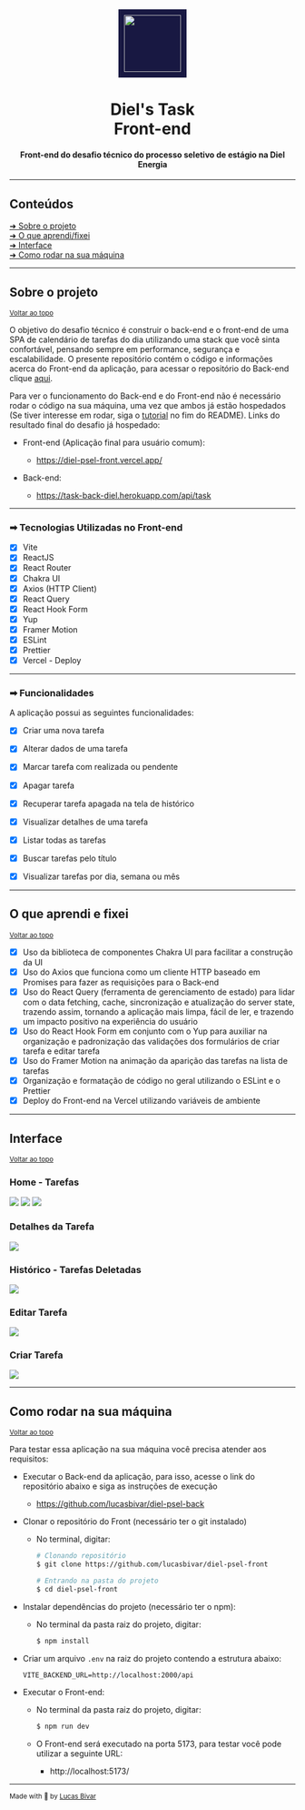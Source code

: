 <div align="center">
    <img style="background-color: #181842; padding: 10px" src="https://dielenergia.com/assets/img/diel/icon.svg" width="100" />
    <h1>
        <b>Diel's Task</b><br>
        Front-end
    </h1>
    <h4>
        Front-end do desafio técnico do processo seletivo de estágio na Diel Energia
    </h4> 
</div>

---

<h2 id="conteudos">Conteúdos</h2>

[➜ Sobre o projeto](#sobre-o-projeto)<br>
[➜ O que aprendi/fixei](#o-que-aprendi-e-fixei)<br>
[➜ Interface](#interface)<br>
[➜ Como rodar na sua máquina](#como-rodar-na-sua-máquina)<br>

---

## Sobre o projeto

<sup>[Voltar ao topo](#conteudos)</sup><br>

O objetivo do desafio técnico é construir o back-end e o front-end de uma SPA de calendário de tarefas do dia utilizando uma stack que você sinta confortável, pensando sempre em performance, segurança e escalabilidade. O presente repositório contém o código e informações acerca do Front-end da aplicação, para acessar o repositório do Back-end clique [aqui](https://github.com/lucasbivar/diel-psel-back).

Para ver o funcionamento do Back-end e do Front-end não é necessário rodar o código na sua máquina, uma vez que ambos já estão hospedados (Se tiver interesse em rodar, siga o [tutorial](#como-rodar-na-sua-máquina) no fim do README). Links do resultado final do desafio já hospedado:

- Front-end (Aplicação final para usuário comum): 
  - https://diel-psel-front.vercel.app/
  
- Back-end: 
  - https://task-back-diel.herokuapp.com/api/task

---

### ➡ Tecnologias Utilizadas no Front-end
-   [x] Vite
-   [x] ReactJS
-   [x] React Router
-   [x] Chakra UI
-   [x] Axios (HTTP Client)
-   [x] React Query
-   [x] React Hook Form
-   [x] Yup
-   [x] Framer Motion
-   [x] ESLint
-   [x] Prettier
-   [x] Vercel - Deploy

---

### ➡ Funcionalidades
A aplicação possui as seguintes funcionalidades:

- [x] Criar uma nova tarefa
- [x] Alterar dados de uma tarefa
- [x] Marcar tarefa com realizada ou pendente
- [x] Apagar tarefa
- [x] Recuperar tarefa apagada na tela de histórico
- [x] Visualizar detalhes de uma tarefa 
- [x] Listar todas as tarefas
- [x] Buscar tarefas pelo título
- [x] Visualizar tarefas por dia, semana ou mês


---

## O que aprendi e fixei

<sup>[Voltar ao topo](#conteudos)</sup><br>

- [x] Uso da biblioteca de componentes Chakra UI para facilitar a construção da UI
- [x] Uso do Axios que funciona como um cliente HTTP baseado em Promises para fazer as requisições para o Back-end
- [x] Uso do React Query (ferramenta de gerenciamento de estado) para lidar com o data fetching, cache, sincronização e atualização do server state, trazendo assim, tornando a aplicação mais limpa, fácil de ler, e trazendo um impacto positivo na experiência do usuário 
- [x] Uso do React Hook Form em conjunto com o Yup para auxiliar na organização e padronização das validações dos formulários de criar tarefa e editar tarefa
- [x] Uso do Framer Motion na animação da aparição das tarefas na lista de tarefas
- [x] Organização e formatação de código no geral utilizando o ESLint e o Prettier
- [x] Deploy do Front-end na Vercel utilizando variáveis de ambiente

---

## Interface

<sup>[Voltar ao topo](#conteudos)</sup><br>

### Home - Tarefas
![](https://i.imgur.com/07Kxt7o.png)
![](https://i.imgur.com/h9SpwWl.png)
![](https://i.imgur.com/sBwn9AI.png)

### Detalhes da Tarefa
![](https://i.imgur.com/JuvEGW6.png)

### Histórico - Tarefas Deletadas
![](https://i.imgur.com/783lCtg.png)

### Editar Tarefa
![](https://i.imgur.com/ufncbfa.png)

### Criar Tarefa
![](https://i.imgur.com/Iesuz85.png)

---

## Como rodar na sua máquina


<sup>[Voltar ao topo](#conteudos)</sup><br>

Para testar essa aplicação na sua máquina você precisa atender aos requisitos:

- Executar o Back-end da aplicação, para isso, acesse o link do repositório abaixo e siga as instruções de execução
  - https://github.com/lucasbivar/diel-psel-back

- Clonar o repositório do Front (necessário ter o git instalado)
  - No terminal, digitar:
    ```bash 
    # Clonando repositório
    $ git clone https://github.com/lucasbivar/diel-psel-front 

    # Entrando na pasta do projeto
    $ cd diel-psel-front
    ```

- Instalar dependências do projeto (necessário ter o npm):
  - No terminal da pasta raiz do projeto, digitar:
    ```bash 
    $ npm install
    ```

- Criar um arquivo `.env` na raiz do projeto contendo a estrutura abaixo:
  ```env
  VITE_BACKEND_URL=http://localhost:2000/api
  ```

- Executar o Front-end:
  - No terminal da pasta raiz do projeto, digitar:
    ```bash
    $ npm run dev
    ```

  - O Front-end será executado na porta 5173, para testar você pode utilizar a seguinte URL:
    - http://localhost:5173/

---

<div>
  <sub>Made with 💙 by <a href="https://github.com/lucasbivar">Lucas Bivar</a></sub>
</div>